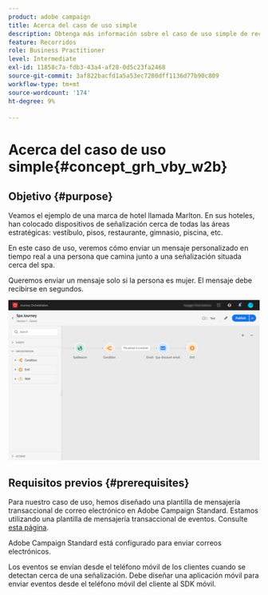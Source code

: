 ```yaml
---
product: adobe campaign
title: Acerca del caso de uso simple
description: Obtenga más información sobre el caso de uso simple de recorrido
feature: Recorridos
role: Business Practitioner
level: Intermediate
exl-id: 11858c7a-fdb3-43a4-af28-0d5c23fa2468
source-git-commit: 3af822bacfd1a5a53ec7280dff1136d77b90c809
workflow-type: tm+mt
source-wordcount: '174'
ht-degree: 9%

---
```


# Acerca del caso de uso simple{#concept_grh_vby_w2b}

## Objetivo {#purpose}

Veamos el ejemplo de una marca de hotel llamada Marlton. En sus hoteles, han colocado dispositivos de señalización cerca de todas las áreas estratégicas: vestíbulo, pisos, restaurante, gimnasio, piscina, etc.

En este caso de uso, veremos cómo enviar un mensaje personalizado en tiempo real a una persona que camina junto a una señalización situada cerca del spa.

Queremos enviar un mensaje solo si la persona es mujer. El mensaje debe recibirse en segundos.

![](../assets/journeyuc1_16.png)

## Requisitos previos {#prerequisites}

Para nuestro caso de uso, hemos diseñado una plantilla de mensajería transaccional de correo electrónico en Adobe Campaign Standard. Estamos utilizando una plantilla de mensajería transaccional de eventos. Consulte [esta página](https://experienceleague.adobe.com/docs/campaign-standard/using/communication-channels/transactional-messaging/getting-started-with-transactional-msg.html).

Adobe Campaign Standard está configurado para enviar correos electrónicos.

Los eventos se envían desde el teléfono móvil de los clientes cuando se detectan cerca de una señalización. Debe diseñar una aplicación móvil para enviar eventos desde el teléfono móvil del cliente al SDK móvil.
